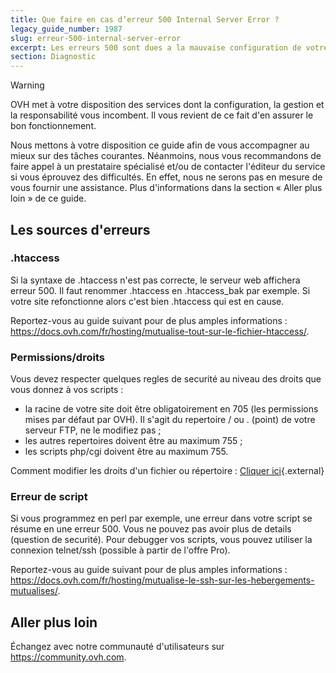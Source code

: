 ```yaml
---
title: Que faire en cas d’erreur 500 Internal Server Error ?
legacy_guide_number: 1987
slug: erreur-500-internal-server-error
excerpt: Les erreurs 500 sont dues a la mauvaise configuration de votre site. Les origines peuvent etre multiples.
section: Diagnostic
---
```


> [!warning]
>
> OVH met à votre disposition des services dont la configuration, la gestion et la responsabilité vous incombent. Il vous revient de ce fait d'en assurer le bon fonctionnement.
> 
> Nous mettons à votre disposition ce guide afin de vous accompagner au mieux sur des tâches courantes. Néanmoins, nous vous recommandons de faire appel à un prestataire spécialisé et/ou de contacter l'éditeur du service si vous éprouvez des difficultés. En effet, nous ne serons pas en mesure de vous fournir une assistance. Plus d'informations dans la section « Aller plus loin » de ce guide.
> 

## Les sources d'erreurs

### .htaccess

Si la syntaxe de .htaccess n'est pas correcte, le serveur web affichera erreur 500. Il faut renommer .htaccess en .htaccess_bak par exemple. Si votre site refonctionne alors c'est bien .htaccess qui est en cause.

Reportez-vous au guide suivant pour de plus amples informations : <https://docs.ovh.com/fr/hosting/mutualise-tout-sur-le-fichier-htaccess/>.


### Permissions/droits

Vous devez respecter quelques regles de securité au niveau des droits que vous donnez à vos scripts :

- la racine de votre site doit être obligatoirement en 705 (les permissions mises par défaut par OVH). Il s'agit du repertoire / ou . (point) de votre serveur FTP, ne le modifiez pas ;
- les autres repertoires doivent être au maximum 755 ;
- les scripts php/cgi doivent être au maximum 755.

Comment modifier les droits d'un fichier ou répertoire : [Cliquer ici](https://docs.ovh.com/fr/hosting/mutualise-guide-utilisation-filezilla/#droits-des-fichiers-dossiers){.external}


### Erreur de script

Si vous programmez en perl par exemple, une erreur dans votre script se résume en une erreur 500. Vous ne pouvez pas avoir plus de details (question de securité). Pour debugger vos scripts, vous pouvez utiliser la connexion telnet/ssh (possible à partir de l'offre Pro).

Reportez-vous au guide suivant pour de plus amples informations : <https://docs.ovh.com/fr/hosting/mutualise-le-ssh-sur-les-hebergements-mutualises/>.

## Aller plus loin

Échangez avec notre communauté d'utilisateurs sur <https://community.ovh.com>.